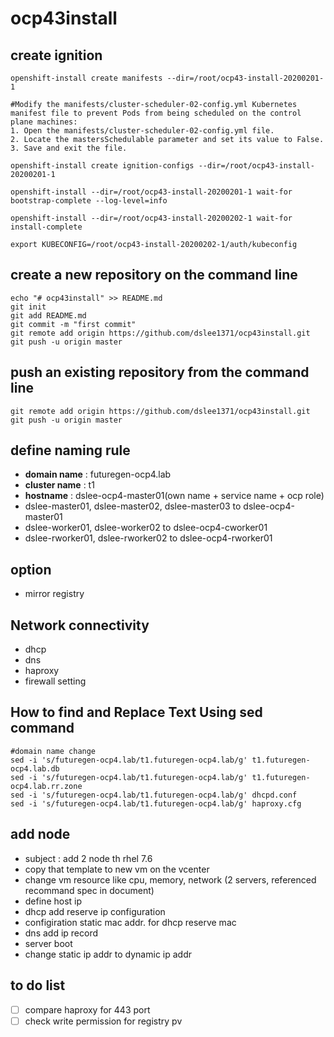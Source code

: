 # ocp43install

## create ignition
```
openshift-install create manifests --dir=/root/ocp43-install-20200201-1

#Modify the manifests/cluster-scheduler-02-config.yml Kubernetes manifest file to prevent Pods from being scheduled on the control plane machines:
1. Open the manifests/cluster-scheduler-02-config.yml file.
2. Locate the mastersSchedulable parameter and set its value to False.
3. Save and exit the file.

openshift-install create ignition-configs --dir=/root/ocp43-install-20200201-1

openshift-install --dir=/root/ocp43-install-20200201-1 wait-for bootstrap-complete --log-level=info

openshift-install --dir=/root/ocp43-install-20200202-1 wait-for install-complete 

export KUBECONFIG=/root/ocp43-install-20200202-1/auth/kubeconfig

```

## create a new repository on the command line
```
echo "# ocp43install" >> README.md
git init
git add README.md
git commit -m "first commit"
git remote add origin https://github.com/dslee1371/ocp43install.git
git push -u origin master
```

## push an existing repository from the command line
```
git remote add origin https://github.com/dslee1371/ocp43install.git
git push -u origin master
```

## define naming rule 
- **domain name** : futuregen-ocp4.lab
- **cluster name** : t1
- **hostname** : dslee-ocp4-master01(own name + service name + ocp role)
- dslee-master01, dslee-master02, dslee-master03 to dslee-ocp4-master01
- dslee-worker01, dslee-worker02 to dslee-ocp4-cworker01
- dslee-rworker01, dslee-rworker02 to dslee-ocp4-rworker01

## option
- mirror registry

## Network connectivity
- dhcp
- dns
- haproxy
- firewall setting

## How to find and Replace Text Using sed command
```
#domain name change
sed -i 's/futuregen-ocp4.lab/t1.futuregen-ocp4.lab/g' t1.futuregen-ocp4.lab.db
sed -i 's/futuregen-ocp4.lab/t1.futuregen-ocp4.lab/g' t1.futuregen-ocp4.lab.rr.zone
sed -i 's/futuregen-ocp4.lab/t1.futuregen-ocp4.lab/g' dhcpd.conf
sed -i 's/futuregen-ocp4.lab/t1.futuregen-ocp4.lab/g' haproxy.cfg
```
## add node
- subject : add 2 node th rhel 7.6 
- copy that template to new vm on the vcenter 
- change vm resource like cpu, memory, network (2 servers, referenced recommand spec in document)
- define host ip 
- dhcp add reserve ip configuration
- configiration static mac addr. for dhcp reserve mac
- dns add ip record
- server boot
- change static ip addr to dynamic ip addr
  

## to do list
- [ ] compare haproxy for 443 port
- [ ] check write permission for registry pv 
